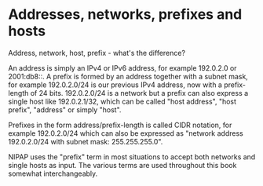 Addresses, networks, prefixes and hosts
=======================================
Address, network, host, prefix - what's the difference?

An address is simply an IPv4 or IPv6 address, for example 192.0.2.0 or 2001:db8::. A prefix is formed by an address together with a subnet mask, for example 192.0.2.0/24 is our previous IPv4 address, now with a prefix-length of 24 bits. 192.0.2.0/24 is a network but a prefix can also express a single host like 192.0.2.1/32, which can be called "host address", "host prefix", "address" or simply "host".

Prefixes in the form address/prefix-length is called CIDR notation, for example 192.0.2.0/24 which can also be expressed as "network address 192.0.2.0/24 with subnet mask: 255.255.255.0".

NIPAP uses the "prefix" term in most situations to accept both networks and single hosts as input. The various terms are used throughout this book somewhat interchangeably.
